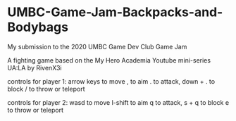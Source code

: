 # UMBC-Game-Jam-Backpacks-and-Bodybags
My submission to the 2020 UMBC Game Dev Club Game Jam

A fighting game based on the My Hero Academia Youtube mini-series UA:LA by RivenX3i

controls for player 1:
  arrow keys to move
  , to aim
  . to attack, down + . to block
  / to throw or teleport
  
controls for player 2:
  wasd to move
  l-shift to aim
  q to attack, s + q to block
  e to throw or teleport
